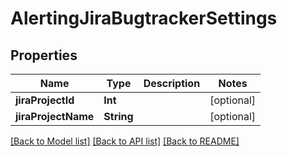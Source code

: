 # AlertingJiraBugtrackerSettings

## Properties
Name | Type | Description | Notes
------------ | ------------- | ------------- | -------------
**jiraProjectId** | **Int** |  | [optional] 
**jiraProjectName** | **String** |  | [optional] 

[[Back to Model list]](../README.md#documentation-for-models) [[Back to API list]](../README.md#documentation-for-api-endpoints) [[Back to README]](../README.md)


